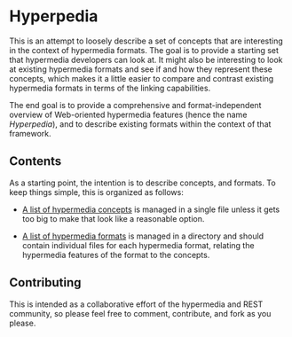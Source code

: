 # Hyperpedia

This is an attempt to loosely describe a set of concepts that are interesting in the context of hypermedia formats. The goal is to provide a starting set that hypermedia developers can look at. It might also be interesting to look at existing hypermedia formats and see if and how they represent these concepts, which makes it a little easier to compare and contrast existing hypermedia formats in terms of the linking capabilities.

The end goal is to provide a comprehensive and format-independent overview of Web-oriented hypermedia features (hence the name _Hyperpedia_), and to describe existing formats within the context of that framework.


## Contents

As a starting point, the intention is to describe concepts, and formats. To keep things simple, this is organized as follows:

* [A list of hypermedia concepts](concepts.md) is managed in a single file unless it gets too big to make that look like a reasonable option.

* [A list of hypermedia formats](formats) is managed in a directory and should contain individual files for each hypermedia format, relating the hypermedia features of the format to the concepts.


## Contributing

This is intended as a collaborative effort of the hypermedia and REST community, so please feel free to comment, contribute, and fork as you please.